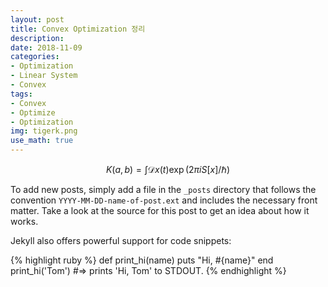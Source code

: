 ```yaml
---
layout: post
title: Convex Optimization 정리
description: 
date: 2018-11-09
categories:
- Optimization
- Linear System
- Convex 
tags:
- Convex
- Optimize
- Optimization
img: tigerk.png
use_math: true
---
```

$$
K(a,b) = \int \mathcal{D}x(t) \exp(2\pi i S[x]/\hbar)
$$

To add new posts, simply add a file in the `_posts` directory that follows the convention `YYYY-MM-DD-name-of-post.ext` and includes the necessary front matter. Take a look at the source for this post to get an idea about how it works.

Jekyll also offers powerful support for code snippets:

{% highlight ruby %}
def print_hi(name)
  puts "Hi, #{name}"
end
print_hi('Tom')
#=> prints 'Hi, Tom' to STDOUT.
{% endhighlight %}
